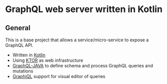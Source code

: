 # GraphQL web server written in Kotlin
## General
This is a base project that allows a service/micro-service to expose a GraphQL API.

- Written in [Kotlin](https://kotlinlang.org/)
- Using [KTOR](https://ktor.io/) as web infrastructure
- [GraphQL-JAVA](https://www.graphql-java.com/) to define schema and process GraphQL queries and mutations
- [GraphiQL](https://github.com/graphql/graphiql) support for visual editor of queries